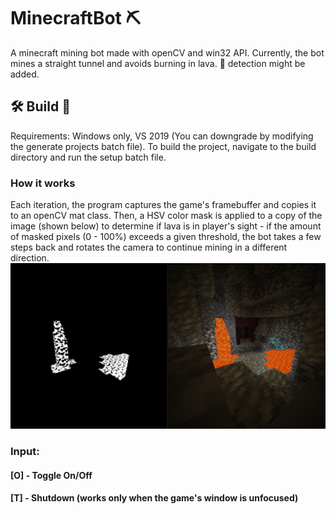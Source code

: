 # MinecraftBot ⛏️
A minecraft mining bot made with openCV and win32 API. Currently, the bot mines a straight tunnel and avoids burning in lava. 💎 detection might be added. 
## 🛠️ Build 🧰
Requirements: Windows only, VS 2019 (You can downgrade by modifying the generate projects batch file). 
To build the project, navigate to the build directory and run the setup batch file. 
### How it works
Each iteration, the program captures the game's framebuffer and copies it to an openCV mat class. Then, a HSV color mask is applied to a copy of the image (shown below) to determine if lava is in player's sight - if the amount of masked pixels (0 - 100%) exceeds a given threshold, the bot takes a few steps back and rotates the camera to continue mining in a different direction.
![MaskImage](https://github.com/CzekoladowyKocur/MinecraftBot/blob/master/showcase/Comparision.png)
### Input:
#### [O] - Toggle On/Off
#### [T] - Shutdown (works only when the game's window is unfocused) 

